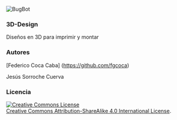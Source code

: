 ![BugBot](https://github.com/fgcoca/3D-Design/blob/master/BugBot/Images/08_BB.jpg) 

### **3D-Design**

Diseños en 3D para imprimir y montar

### **Autores**

[Federico Coca Caba] (https://github.com/fgcoca)

Jesús Sorroche Cuerva


### **Licencia**
<a rel="license" href="http://creativecommons.org/licenses/by-sa/4.0/"><img alt="Creative Commons License" style="border-width:0" src="https://i.creativecommons.org/l/by-sa/4.0/88x31.png" /></a><br /> <a rel="license" href="http://creativecommons.org/licenses/by-sa/4.0/">Creative Commons Attribution-ShareAlike 4.0 International License</a>.




